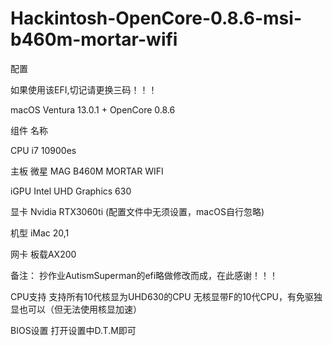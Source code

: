 # Hackintosh-OpenCore-0.8.6-msi-b460m-mortar-wifi
配置

如果使用该EFI,切记请更换三码！！！

macOS Ventura 13.0.1 + OpenCore 0.8.6

组件	名称

CPU	i7 10900es

主板	微星 MAG B460M MORTAR WIFI

iGPU Intel UHD Graphics 630

显卡	 Nvidia RTX3060ti (配置文件中无须设置，macOS自行忽略)

机型	iMac 20,1

网卡	板载AX200 





备注：
抄作业AutismSuperman的efi略做修改而成，在此感谢！！！

CPU支持
 支持所有10代核显为UHD630的CPU
 无核显带F的10代CPU，有免驱独显也可以（但无法使用核显加速）

BIOS设置
打开设置中D.T.M即可
